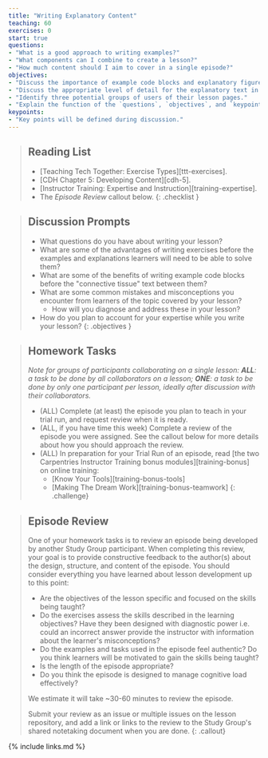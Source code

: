 ```yaml
---
title: "Writing Explanatory Content"
teaching: 60
exercises: 0
start: true
questions:
- "What is a good approach to writing examples?"
- "What components can I combine to create a lesson?"
- "How much content should I aim to cover in a single episode?"
objectives:
- "Discuss the importance of example code blocks and explanatory figures."
- "Discuss the appropriate level of detail for the explanatory text in a given episode."
- "Identify three potential groups of users of their lesson pages."
- "Explain the function of the `questions`, `objectives`, and `keypoints` fields in the front matter of an episode page."
keypoints:
- "Key points will be defined during discussion."
---
```


> ## Reading List
>
> - [Teaching Tech Together: Exercise Types][ttt-exercises].
> - [CDH Chapter 5: Developing Content][cdh-5].
> - [Instructor Training: Expertise and Instruction][training-expertise].
> - The _Episode Review_ callout below.
{: .checklist }

> ## Discussion Prompts
>
> - What questions do you have about writing your lesson?
> - What are some of the advantages of writing exercises before the examples and
>   explanations learners will need to be able to solve them?
> - What are some of the benefits of writing example code blocks before
>   the "connective tissue" text between them?
> - What are some common mistakes and misconceptions you encounter from learners
>   of the topic covered by your lesson?
>   - How will you diagnose and address these in your lesson?
> - How do you plan to account for your expertise while you write your lesson?
{: .objectives }

> ## Homework Tasks
>
> _Note for groups of participants collaborating on a single lesson:_
> _**ALL**: a task to be done by all collaborators on a lesson;_
> _**ONE**: a task to be done by only one participant per lesson,_
> _ideally after discussion with their collaborators._
>
> - (ALL) Complete (at least) the episode you plan to teach in your trial run,
>   and request review when it is ready.
> - (ALL, if you have time this week) Complete a review of the episode you were assigned.
>   See the callout below for more details about how you should approach the review.
> - (ALL) In preparation for your Trial Run of an episode,
>   read [the two Carpentries Instructor Training bonus modules][training-bonus]
>   on online training:
>   - [Know Your Tools][training-bonus-tools]
>   - [Making The Dream Work][training-bonus-teamwork]
{: .challenge}

> ## Episode Review
>
> One of your homework tasks is to review an episode being developed
> by another Study Group participant.
> When completing this review,
> your goal is to provide constructive feedback to the author(s) about
> the design, structure, and content of the episode.
> You should consider everything you have learned
> about lesson development up to this point:
>
> - Are the objectives of the lesson specific and focused on the skills being taught?
> - Do the exercises assess the skills described in the learning objectives?
>   Have they been designed with diagnostic power i.e. could an incorrect answer
>   provide the instructor with information about the learner's misconceptions?
> - Do the examples and tasks used in the episode feel authentic?
>   Do you think learners will be motivated to gain the skills being taught?
> - Is the length of the episode appropriate?
> - Do you think the episode is designed to manage cognitive load effectively?
>
> We estimate it will take ~30-60 minutes to review the episode.
>
> Submit your review as an issue or multiple issues on the lesson repository,
> and add a link or links to the review to the Study Group's shared
> notetaking document when you are done.
{: .callout}

{% include links.md %}
